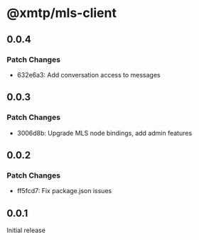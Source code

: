 # @xmtp/mls-client

## 0.0.4

### Patch Changes

- 632e6a3: Add conversation access to messages

## 0.0.3

### Patch Changes

- 3006d8b: Upgrade MLS node bindings, add admin features

## 0.0.2

### Patch Changes

- ff5fcd7: Fix package.json issues

## 0.0.1

Initial release
